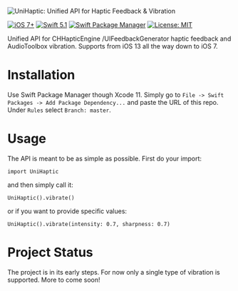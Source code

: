 ![UniHaptic: Unified API for Haptic Feedback & Vibration](https://raw.githubusercontent.com/fotiDim/UniHaptic/master/UniHaptic.svg?sanitize=true)

[![iOS 7+](https://img.shields.io/badge/platform-iOS%207%2B-blue.svg)](https://img.shields.io/badge/platform-iOS%209%2B-blue.svg)
[![Swift 5.1](https://img.shields.io/badge/language-Swift%205.1-f48041.svg)](https://img.shields.io/badge/language-swift4-f48041.svg)
[![Swift Package Manager](https://img.shields.io/badge/Swift%20Package%20Manager-%E2%9C%93-brightgreen.svg?style=flat)](https://img.shields.io/badge/language-swift4-f48041.svg)
[![License: MIT](https://img.shields.io/badge/license-MIT-lightgrey.svg)](https://img.shields.io/badge/license-MIT-lightgrey.svg)


Unified API for CHHapticEngine /UIFeedbackGenerator haptic feedback and AudioToolbox vibration. Supports from iOS 13 all the way down to iOS 7.


# Installation
Use Swift Package Manager though Xcode 11. Simply go to `File -> Swift Packages -> Add Package Dependency...` and paste the URL of this repo. Under `Rules` select `Branch: master`.

# Usage
The API is meant to be as simple as possible. First do your import:

```
import UniHaptic
```
and then simply call it:
```
UniHaptic().vibrate()
```

or if you want to provide specific values:
```
UniHaptic().vibrate(intensity: 0.7, sharpness: 0.7)
```

# Project Status
The project is in its early steps. For now only a single type of vibration 
is supported. More to come soon!
